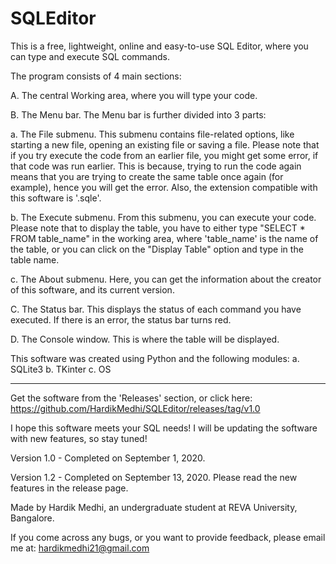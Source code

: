 # SQLEditor
This is a free, lightweight, online and easy-to-use SQL Editor, where you can type and execute SQL commands.

The program consists of 4 main sections:

  A. The central Working area, where you will type your code. 
  
  B. The Menu bar. The Menu bar is further divided into 3 parts:
  
  a. The File submenu. This submenu contains file-related options, like starting a new file, opening an existing file or saving a file. Please note that if you try 
     execute the code from an earlier file, you might get some error, if that code was run earlier. This is because, trying to run the code again means that you are
     trying to create the same table once again (for example), hence you will get the error. Also, the extension compatible with this software is '.sqle'.   
     
  b. The Execute submenu. From this submenu, you can execute your code. Please note that to display the table, you have to either type "SELECT * FROM table_name" in
     the working area, where 'table_name' is the name of the table, or you can click on the "Display Table" option and type in the table name.      
     
  c. The About submenu. Here, you can get the information about the creator of this software, and its current version.
     
  C. The Status bar. This displays the status of each command you have executed. If there is an error, the status bar turns red.
  
  D. The Console window. This is where the table will be displayed.
  
This software was created using Python and the following modules:
   a. SQLite3 
   b. TKinter
   c. OS

-------------------------------------------------------------------------------------------------------------------------------------------------------------------------
Get the software from the 'Releases' section, or click here: https://github.com/HardikMedhi/SQLEditor/releases/tag/v1.0

I hope this software meets your SQL needs! I will be updating the software with new features, so stay tuned!

Version 1.0 - Completed on September 1, 2020.

Version 1.2 - Completed on September 13, 2020. Please read the new features in the release page.


Made by Hardik Medhi, an undergraduate student at REVA University, Bangalore.

If you come across any bugs, or you want to provide feedback, please email me at: hardikmedhi21@gmail.com
